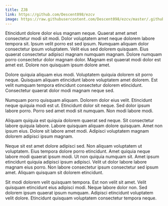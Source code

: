 ```yaml
---
title: ZJB
link: https://github.com/Descent098/ezcv
image: https://raw.githubusercontent.com/Descent098/ezcv/master/.github/logo.png
---
```


Etincidunt dolore dolor eius magnam neque. Quaerat amet amet consectetur modi sit modi. Dolor voluptatem amet neque dolorem labore tempora sit. Ipsum velit porro est sed ipsum. Numquam aliquam dolor consectetur ipsum voluptatem. Velit eius sed dolorem quisquam. Eius quaerat consectetur adipisci magnam numquam magnam. Dolore numquam porro consectetur dolor magnam dolor. Magnam est quaerat modi dolor est amet est. Dolore non quisquam ipsum dolore amet.

Dolore quiquia aliquam eius modi. Voluptatem quiquia dolorem sit porro neque. Quisquam aliquam etincidunt labore voluptatem amet dolorem. Est velit numquam tempora etincidunt consectetur dolorem etincidunt. Consectetur quaerat dolor modi magnam neque sed.

Numquam porro quisquam aliquam. Dolorem dolor eius velit. Etincidunt neque quiquia modi est ut. Etincidunt dolor sit neque. Sed dolor ipsum labore porro. Porro sed amet modi sit numquam. Non modi labore modi.

Aliquam quiquia est quiquia dolorem quaerat sed neque. Sit consectetur labore quiquia labore. Labore quisquam aliquam dolore quisquam. Amet non ipsum eius. Dolore sit labore amet modi. Adipisci voluptatem magnam dolorem adipisci ipsum magnam.

Neque sit est amet dolore adipisci sed. Non aliquam voluptatem ut voluptatem. Eius tempora dolore porro etincidunt. Amet quiquia neque labore modi quaerat ipsum modi. Ut non quiquia numquam sit. Amet ipsum etincidunt quiquia adipisci ipsum adipisci. Velit ut dolor labore labore magnam eius porro. Non labore consectetur ipsum consectetur sed ipsum amet. Aliquam quisquam sit dolorem etincidunt.

Sit modi dolorem velit quisquam tempora. Est non velit sit amet. Velit quisquam etincidunt eius adipisci modi. Neque labore dolor non. Sed dolorem ipsum quaerat ipsum numquam. Adipisci etincidunt voluptatem velit dolore. Etincidunt quisquam voluptatem consectetur tempora neque.
    